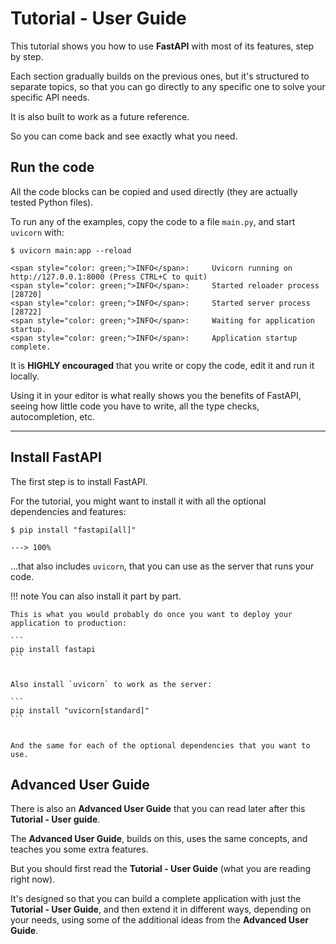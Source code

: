 # Tutorial - User Guide

This tutorial shows you how to use **FastAPI** with most of its features, step by step.

Each section gradually builds on the previous ones, but it's structured to separate topics, so that you can go directly to any specific one to solve your specific API needs.

It is also built to work as a future reference.

So you can come back and see exactly what you need.

## Run the code

All the code blocks can be copied and used directly (they are actually tested Python files).

To run any of the examples, copy the code to a file `main.py`, and start `uvicorn` with:

<div class="termy">

```console
$ uvicorn main:app --reload

<span style="color: green;">INFO</span>:     Uvicorn running on http://127.0.0.1:8000 (Press CTRL+C to quit)
<span style="color: green;">INFO</span>:     Started reloader process [28720]
<span style="color: green;">INFO</span>:     Started server process [28722]
<span style="color: green;">INFO</span>:     Waiting for application startup.
<span style="color: green;">INFO</span>:     Application startup complete.
```

</div>

It is **HIGHLY encouraged** that you write or copy the code, edit it and run it locally.

Using it in your editor is what really shows you the benefits of FastAPI, seeing how little code you have to write, all the type checks, autocompletion, etc.

---

## Install FastAPI

The first step is to install FastAPI.

For the tutorial, you might want to install it with all the optional dependencies and features:

<div class="termy">

```console
$ pip install "fastapi[all]"

---> 100%
```

</div>

...that also includes `uvicorn`, that you can use as the server that runs your code.

!!! note
    You can also install it part by part.

    This is what you would probably do once you want to deploy your application to production:

    ```
    pip install fastapi
    ```


    Also install `uvicorn` to work as the server:

    ```
    pip install "uvicorn[standard]"
    ```


    And the same for each of the optional dependencies that you want to use.

## Advanced User Guide

There is also an **Advanced User Guide** that you can read later after this **Tutorial - User guide**.

The **Advanced User Guide**, builds on this, uses the same concepts, and teaches you some extra features.

But you should first read the **Tutorial - User Guide** (what you are reading right now).

It's designed so that you can build a complete application with just the **Tutorial - User Guide**, and then extend it in different ways, depending on your needs, using some of the additional ideas from the **Advanced User Guide**.
